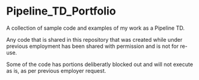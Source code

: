 # Pipeline_TD_Portfolio
A collection of sample code and examples of my work as a Pipeline TD.

Any code that is shared in this repository that was created while under previous employment has been shared with permission and is not for re-use.

Some of the code has portions deliberatly blocked out and will not execute as is, as per previous employer request.
